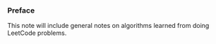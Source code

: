 ### Preface

This note will include general notes on algorithms learned from doing LeetCode problems. 